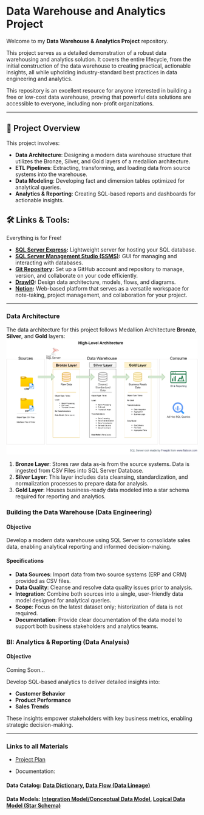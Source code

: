# Data Warehouse and Analytics Project
Welcome to my **Data Warehouse & Analytics Project** repository.

This project serves as a detailed demonstration of a robust data warehousing and analytics solution. It covers the entire lifecycle, from the initial construction of the data warehouse to creating practical, actionable insights, all while upholding industry-standard best practices in data engineering and analytics.

This repository is an excellent resource for anyone interested in building a free or low-cost data warehouse, proving that powerful data solutions are accessible to everyone, including non-profit organizations.
___
## 📖 Project Overview
This project involves:

- **Data Architecture**: Designing a modern data warehouse structure that utilizes the Bronze, Silver, and Gold layers of a medallion architecture.
- **ETL Pipelines**: Extracting, transforming, and loading data from source systems into the warehouse.
- **Data Modeling**: Developing fact and dimension tables optimized for analytical queries.
- **Analytics & Reporting**: Creating SQL-based reports and dashboards for actionable insights.


## 🛠️ Links & Tools:

Everything is for Free!
- **[SQL Server Express](https://www.microsoft.com/en-us/sql-server/sql-server-downloads):** Lightweight server for hosting your SQL database.
- **[SQL Server Management Studio (SSMS)](https://learn.microsoft.com/en-us/sql/ssms/download-sql-server-management-studio-ssms?view=sql-server-ver16):** GUI for managing and interacting with databases.
- **[Git Repository](https://github.com/):** Set up a GitHub account and repository to manage, version, and collaborate on your code efficiently.
- **[DrawIO](https://www.drawio.com/):** Design data architecture, models, flows, and diagrams.
- **[Notion](https://www.notion.com/):** Web-based platform that serves as a versatile workspace for note-taking, project management, and collaboration for your project.

---
### Data Architecture

The data architecture for this project follows Medallion Architecture **Bronze**, **Silver**, and **Gold** layers:
![Data Architecture](docs/data_architecture.png)

1. **Bronze Layer**: Stores raw data as-is from the source systems. Data is ingested from CSV Files into SQL Server Database.
2. **Silver Layer**: This layer includes data cleansing, standardization, and normalization processes to prepare data for analysis.
3. **Gold Layer**: Houses business-ready data modeled into a star schema required for reporting and analytics.


### Building the Data Warehouse (Data Engineering)
#### Objective
Develop a modern data warehouse using SQL Server to consolidate sales data, enabling analytical reporting and informed decision-making.

#### Specifications
- **Data Sources**: Import data from two source systems (ERP and CRM) provided as CSV files.
- **Data Quality**: Cleanse and resolve data quality issues prior to analysis.
- **Integration**: Combine both sources into a single, user-friendly data model designed for analytical queries.
- **Scope**: Focus on the latest dataset only; historization of data is not required.
- **Documentation**: Provide clear documentation of the data model to support both business stakeholders and analytics teams.



### BI: Analytics & Reporting (Data Analysis)
#### Objective
Coming Soon...

Develop SQL-based analytics to deliver detailed insights into:

- **Customer Behavior**
- **Product Performance**
- **Sales Trends**

These insights empower stakeholders with key business metrics, enabling strategic decision-making.

---
### Links to all Materials

- [Project Plan](https://www.notion.so/SQL-Data-Warehouse-Project-235522df094980738d1debee054da0ee?source=copy_link)

- Documentation:

####  **Data Catalog**:  **[Data Dictionary](https://github.com/sdsouto/sql-data-warehouse-project/blob/main/docs/data_catalog.md),**     **[Data Flow (Data Lineage)](https://github.com/sdsouto/sql-data-warehouse-project/blob/main/docs/data_catalog.md)**

####  **Data Models**: **[Integration Model/Conceptual Data Model](https://github.com/sdsouto/sql-data-warehouse-project/blob/main/docs/data_integration.png),**     **[Logical Data Model (Star Schema)](https://github.com/sdsouto/sql-data-warehouse-project/blob/main/docs/data_model.png)**

